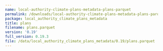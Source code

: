 ```yaml
---
name: local-authority-climate-plans-metadata-plans-parquet
permalink: /downloads/local-authority-climate-plans-metadata-plans-parquet/0_19
package: local_authority_climate_plans_metadata
title: plans
filename: plans.parquet
version: '0.19'
full_version: 0.19.3
file: /data/local_authority_climate_plans_metadata/0.19/plans.parquet
---
```

